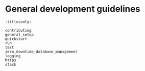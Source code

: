 # General development guidelines

```{toctree}
:titlesonly:

contributing
general_setup
quickstart
run
test
zero_downtime_database_management
logging
https
stack

```
